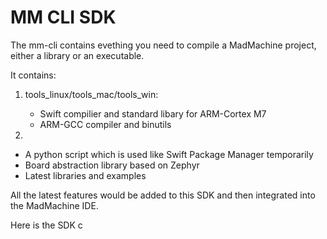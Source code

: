 # MM CLI SDK

The mm-cli contains evething you need to compile a MadMachine project, either a library or an executable.

It contains:

1. tools\_linux/tools\_mac/tools\_win:

   * Swift compilier and standard libary for ARM-Cortex M7
   * ARM-GCC compiler and binutils

2. 

* A python script which is used like Swift Package Manager temporarily
* Board abstraction library based on Zephyr
* Latest libraries and examples

All the latest features would be added to this SDK and then integrated into the MadMachine IDE.

Here is the SDK c

